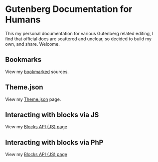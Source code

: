 # Gutenberg Documentation for Humans
This my personal documentation for various Gutenberg related editing, I find that official docs are scattered and unclear, so decided to build my own, and share. Welcome.

## Bookmarks
View my [bookmarked](Bookmarks.md) sources.

## Theme.json
View my [Theme.json](Theme.json.md) page.

## Interacting with blocks via JS
View my [Blocks API (JS) page](Blocks.Api.js.md)

## Interacting with blocks via PhP
View my [Blocks API (JS) page](Blocks.Api.php.md)